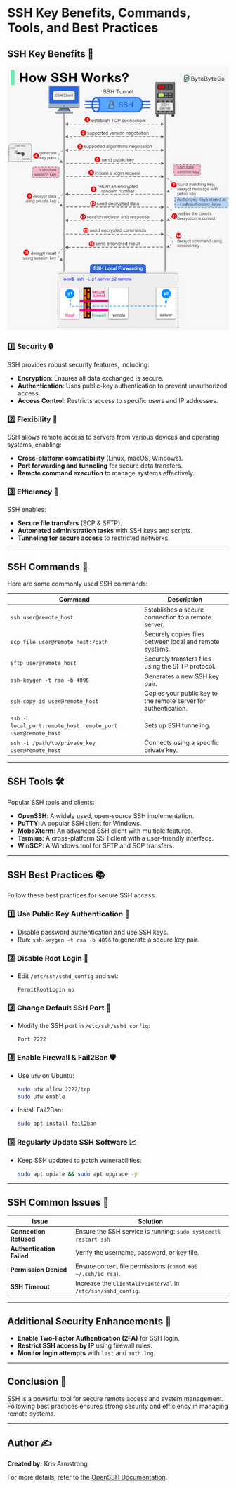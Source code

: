 # SSH Key Benefits, Commands, Tools, and Best Practices

## SSH Key Benefits 🎉

<img src="How-SSH-Works.gif" alt="How SSH Works" width="600">

### 1️⃣ Security 🔒
SSH provides robust security features, including:
- **Encryption**: Ensures all data exchanged is secure.
- **Authentication**: Uses public-key authentication to prevent unauthorized access.
- **Access Control**: Restricts access to specific users and IP addresses.

### 2️⃣ Flexibility 🌈
SSH allows remote access to servers from various devices and operating systems, enabling:
- **Cross-platform compatibility** (Linux, macOS, Windows).
- **Port forwarding and tunneling** for secure data transfers.
- **Remote command execution** to manage systems effectively.

### 3️⃣ Efficiency 💸
SSH enables:
- **Secure file transfers** (SCP & SFTP).
- **Automated administration tasks** with SSH keys and scripts.
- **Tunneling for secure access** to restricted networks.

---

## SSH Commands 📝
Here are some commonly used SSH commands:

| Command | Description |
|---------|-------------|
| `ssh user@remote_host` | Establishes a secure connection to a remote server. |
| `scp file user@remote_host:/path` | Securely copies files between local and remote systems. |
| `sftp user@remote_host` | Securely transfers files using the SFTP protocol. |
| `ssh-keygen -t rsa -b 4096` | Generates a new SSH key pair. |
| `ssh-copy-id user@remote_host` | Copies your public key to the remote server for authentication. |
| `ssh -L local_port:remote_host:remote_port user@remote_host` | Sets up SSH tunneling. |
| `ssh -i /path/to/private_key user@remote_host` | Connects using a specific private key. |

---

## SSH Tools 🛠️
Popular SSH tools and clients:

- **OpenSSH**: A widely used, open-source SSH implementation.
- **PuTTY**: A popular SSH client for Windows.
- **MobaXterm**: An advanced SSH client with multiple features.
- **Termius**: A cross-platform SSH client with a user-friendly interface.
- **WinSCP**: A Windows tool for SFTP and SCP transfers.

---

## SSH Best Practices 📚
Follow these best practices for secure SSH access:

### 1️⃣ Use Public Key Authentication 🔑
- Disable password authentication and use SSH keys.
- Run: `ssh-keygen -t rsa -b 4096` to generate a secure key pair.

### 2️⃣ Disable Root Login 🚫
- Edit `/etc/ssh/sshd_config` and set:
  ```plaintext
  PermitRootLogin no
  ```

### 3️⃣ Change Default SSH Port 🔢
- Modify the SSH port in `/etc/ssh/sshd_config`:
  ```plaintext
  Port 2222
  ```

### 4️⃣ Enable Firewall & Fail2Ban 🛡️
- Use `ufw` on Ubuntu:
  ```bash
  sudo ufw allow 2222/tcp
  sudo ufw enable
  ```
- Install Fail2Ban:
  ```bash
  sudo apt install fail2ban
  ```

### 5️⃣ Regularly Update SSH Software 📈
- Keep SSH updated to patch vulnerabilities:
  ```bash
  sudo apt update && sudo apt upgrade -y
  ```

---

## SSH Common Issues 🚨

| Issue | Solution |
|---------|-------------|
| **Connection Refused** | Ensure the SSH service is running: `sudo systemctl restart ssh` |
| **Authentication Failed** | Verify the username, password, or key file. |
| **Permission Denied** | Ensure correct file permissions (`chmod 600 ~/.ssh/id_rsa`). |
| **SSH Timeout** | Increase the `ClientAliveInterval` in `/etc/ssh/sshd_config`. |

---

## Additional Security Enhancements 🔐
- **Enable Two-Factor Authentication (2FA)** for SSH login.
- **Restrict SSH access by IP** using firewall rules.
- **Monitor login attempts** with `last` and `auth.log`.

---

## Conclusion 🎯
SSH is a powerful tool for secure remote access and system management. Following best practices ensures strong security and efficiency in managing remote systems.

---

## Author ✍️
**Created by:** Kris Armstrong

For more details, refer to the [OpenSSH Documentation](https://www.openssh.com/manual.html).
